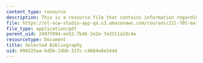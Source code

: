 ```yaml
---
content_type: resource
description: This is a resource file that contains information regarding bibliography.
file: https://ol-ocw-studio-app-qa.s3.amazonaws.com/courses/21l-705-major-authors-john-milton-spring-2008/090325aabd5b24bb31fcc4684e8e544d_MIT21L_705S08_bibliogr.pdf
file_type: application/pdf
parent_uid: 2497f094-ee52-7b46-2e2e-7e3511a2dc4e
resourcetype: Document
title: Selected Bibliography
uid: 090325aa-bd5b-24bb-31fc-c4684e8e544d
---
```

